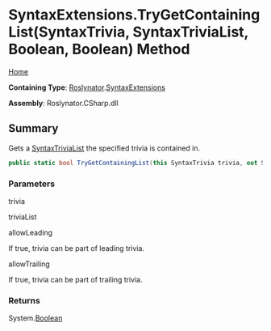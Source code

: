 # SyntaxExtensions\.TryGetContainingList\(SyntaxTrivia, SyntaxTriviaList, Boolean, Boolean\) Method

[Home](../../../README.md)

**Containing Type**: [Roslynator](../../README.md)\.[SyntaxExtensions](../README.md)

**Assembly**: Roslynator\.CSharp\.dll

## Summary

Gets a [SyntaxTriviaList](https://docs.microsoft.com/en-us/dotnet/api/microsoft.codeanalysis.syntaxtrivialist) the specified trivia is contained in\.

```csharp
public static bool TryGetContainingList(this SyntaxTrivia trivia, out SyntaxTriviaList triviaList, bool allowLeading = true, bool allowTrailing = true)
```

### Parameters

trivia



triviaList



allowLeading

If true, trivia can be part of leading trivia\.

allowTrailing

If true, trivia can be part of trailing trivia\.

### Returns

System\.[Boolean](https://docs.microsoft.com/en-us/dotnet/api/system.boolean)

